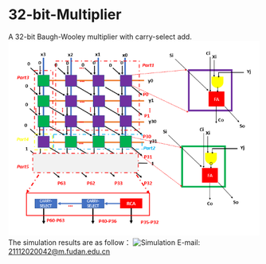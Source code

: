 # 32-bit-Multiplier
A 32-bit Baugh-Wooley multiplier with carry-select add. 
![Schematic](Schematic.png)
The simulation results are as follow：
![Simulation]()
E-mail: 21112020042@m.fudan.edu.cn
